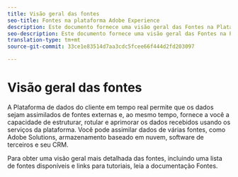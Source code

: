 ```yaml
---
title: Visão geral das fontes
seo-title: Fontes na plataforma Adobe Experience
description: Este documento fornece uma visão geral das Fontes na Plataforma de dados do cliente em tempo real
seo-description: Este documento fornece uma visão geral das Fontes na Plataforma de dados do cliente em tempo real
translation-type: tm+mt
source-git-commit: 33ce1e83514d7aa3cdc5fcee66f444d2fd203097

---
```



# Visão geral das fontes

A Plataforma de dados do cliente em tempo real permite que os dados sejam assimilados de fontes externas e, ao mesmo tempo, fornece a você a capacidade de estruturar, rotular e aprimorar os dados recebidos usando os serviços da plataforma. Você pode assimilar dados de várias fontes, como Adobe Solutions, armazenamento baseado em nuvem, software de terceiros e seu CRM.

Para obter uma visão geral mais detalhada das fontes, incluindo uma lista de fontes disponíveis e links para tutoriais, leia a documentação [](../../sources/home.md)Fontes.